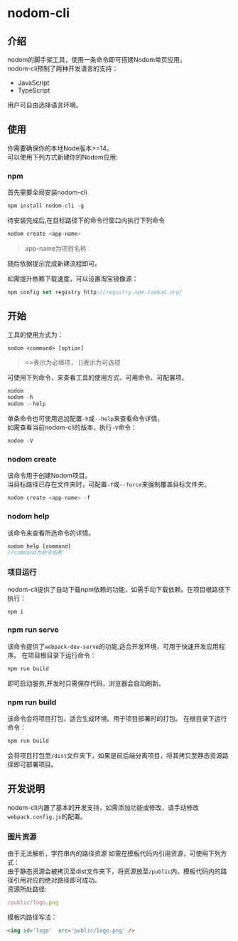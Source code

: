# nodom-cli

## 介绍
nodom的脚手架工具，使用一条命令即可搭建Nodom单页应用。  
nodom-cli预制了两种开发语言的支持：
* JavaScript
* TypeScript  

用户可自由选择语言环境。
## 使用
你需要确保你的本地Node版本>=14。  
可以使用下列方式新建你的Nodom应用:
### npm
首先需要全局安装nodom-cli
```js
npm install nodom-cli -g
```
待安装完成后,在目标路径下的命令行窗口内执行下列命令
```js
nodom create <app-name>
```



> app-name为项目名称  

随后依据提示完成新建流程即可。

如需提升依赖下载速度，可以设置淘宝镜像源：

```js
npm config set registry http://registry.npm.taobao.org/
```

## 开始
工具的使用方式为：
```
nodom <command> [option]
```
> <>表示为必填项， []表示为可选项  

可使用下列命令，来查看工具的使用方式、可用命令、可配置项。
```js
nodom
nodom -h
nodom --help
```
单条命令也可使用追加配置`-h`或`--help`来查看命令详情。  
如需查看当前nodom-cli的版本，执行`-V`命令：
```js
nodom -V
```

### nodom create
该命令用于创建Nodom项目。  
当目标路径已存在文件夹时，可配置`-f`或`--force`来强制覆盖目标文件夹。
```js
nodom create <app-name> -f
```

### nodom help
该命令来查看所选命令的详情。
```js
nodom help [command]
//command为命令名称
```

### 项目运行
nodom-cli提供了自动下载npm依赖的功能，如需手动下载依赖。在项目根路径下执行：
```js
npm i
```
### npm run serve
该命令提供了`webpack-dev-serve`的功能,适合开发环境，可用于快速开发应用程序。
在项目根目录下运行命令：
```js
npm run build
```
即可启动服务,开发时只需保存代码，浏览器会自动刷新。
### npm run build
该命令会将项目打包，适合生成环境。用于项目部署时的打包。
在根目录下运行命令：
```js
npm run build
```
会将项目打包至`/dist`文件夹下，如果是前后端分离项目，将其拷贝至静态资源路径即可部署项目。
## 开发说明
nodom-cli内置了基本的开发支持，如需添加功能或修改，请手动修改`webpack.config.js`的配置。
### 图片资源
由于无法解析，字符串内的路径资源 
如需在模板代码内引用资源，可使用下列方式：  
由于静态资源会被拷贝至dist文件夹下，将资源放至`/public`内，模板代码内的路径引用对应的绝对路径即可成功。  
资源所处路径:
```js
/public/logo.png
```
模板内路径写法：
```html
<img id='logo'  src='public/logo.png' />
```